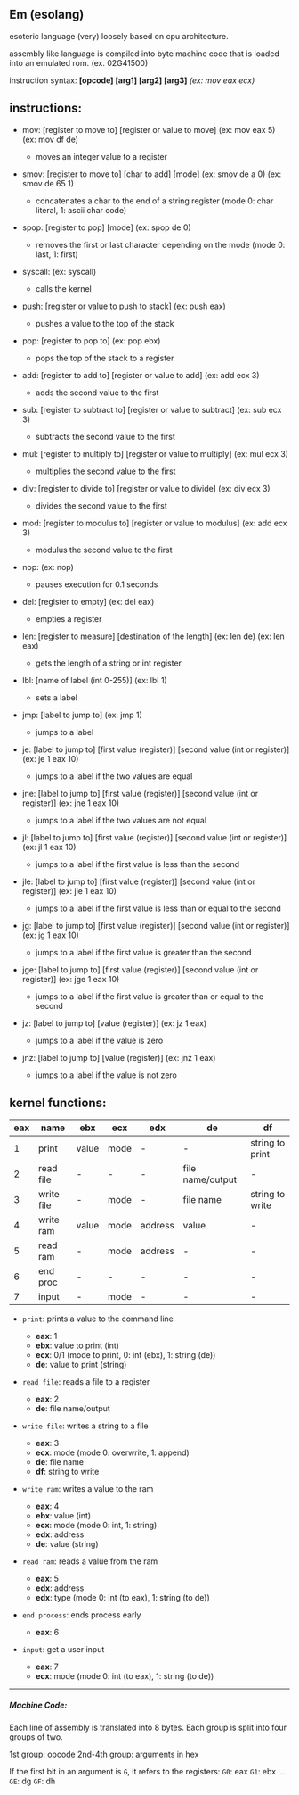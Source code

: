 ## Em (esolang)

esoteric language (very) loosely based on cpu architecture. 

assembly like language is compiled into byte machine code that is loaded into an emulated rom. (ex. 02G41500)



instruction syntax: **\[opcode\] \[arg1\] \[arg2\] \[arg3\]** *(ex: mov eax ecx)*

##	instructions:


 * mov: \[register to move to\] \[register or value to move] (ex: mov eax 5) (ex: mov df de)
 	* moves an integer value to a register
 	
 * smov: \[register to move to] \[char to add] \[mode] (ex: smov de a 0) (ex: smov de 65 1)
 	* concatenates a char to the end of a string register (mode 0: char literal, 1: ascii char code)
 	
 * spop: \[register to pop] \[mode] (ex: spop de 0)
 	* removes the first or last character depending on the mode (mode 0: last, 1: first)
 	
 * syscall: (ex: syscall)
 	* calls the kernel
 	
 * push: \[register or value to push to stack] (ex: push eax)
 	* pushes a value to the top of the stack
 	
 * pop: \[register to pop to] (ex: pop ebx)
 	* pops the top of the stack to a register
 	
 * add: \[register to add to] \[register or value to add] (ex: add ecx 3)
 	* adds the second value to the first
 	
 * sub: \[register to subtract to] \[register or value to subtract] (ex: sub ecx 3)
 	* subtracts the second value to the first
 	
 * mul: \[register to multiply to] \[register or value to multiply] (ex: mul ecx 3)
 	* multiplies the second value to the first
 	
 * div: \[register to divide to] \[register or value to divide] (ex: div ecx 3)
 	* divides the second value to the first
 	
 * mod: \[register to modulus to] \[register or value to modulus] (ex: add ecx 3)
 	* modulus the second value to the first
 	
 * nop: (ex: nop)
 	* pauses execution for 0.1 seconds
 	
 * del: \[register to empty] (ex: del eax)
 	* empties a register
 	
 * len: \[register to measure] \[destination of the length] (ex: len de) (ex: len eax)
 	* gets the length of a string or int register
 	
 * lbl: \[name of label (int 0-255)] (ex: lbl 1)
 	* sets a label
 	
 * jmp: \[label to jump to] (ex: jmp 1)
 	* jumps to a label
 	
 * je: \[label to jump to] \[first value (register)] \[second value (int or register)] (ex: je 1 eax 10)
 	* jumps to a label if the two values are equal
 	
 * jne: \[label to jump to] \[first value (register)] \[second value (int or register)] (ex: jne 1 eax 10)
 	* jumps to a label if the two values are not equal
 	
 * jl: \[label to jump to] \[first value (register)] \[second value (int or register)] (ex: jl 1 eax 10)
 	* jumps to a label if the first value is less than the second
 	
 * jle: \[label to jump to] \[first value (register)] \[second value (int or register)] (ex: jle 1 eax 10)
 	* jumps to a label if the first value is less than or equal to the second
 	
 * jg: \[label to jump to] \[first value (register)] \[second value (int or register)] (ex: jg 1 eax 10)
 	* jumps to a label if the first value is greater than the second
 	
 * jge: \[label to jump to] \[first value (register)] \[second value (int or register)] (ex: jge 1 eax 10)
 	* jumps to a label if the first value is greater than or equal to the second
 	
 * jz: \[label to jump to] \[value (register)] (ex: jz 1 eax)
 	* jumps to a label if the value is zero
 	
 * jnz: \[label to jump to] \[value (register)] (ex: jnz 1 eax)
 	* jumps to a label if the value is not zero



##	kernel functions: 

eax | name | ebx | ecx | edx | de | df
-|-|-|-|-|-|-
1 | print 	|	value   |	mode	|	-	|		-		|			string to print
2	|	read file|	-		|	-	|		-	|		file name/output|	-
3 	|	write file|	- 	|		mode|		-|			file name 	|		string to write
4 	|	write ram|	value 	|	mode	|	address	|	value	|			-
5 	|	read ram |	-		 |	mode|		address	|	- 	|				-
6 	|	end proc |	- 	|		- 	|		-		|	- 	|				-
7 	|	input 	|	- 		|	mode 	|	- 	|		-	 |				-


 * `print`: prints a value to the command line
 	* __eax__: 1
 	* __ebx__: value to print (int)
 	* __ecx__: 0/1 (mode to print, 0: int (ebx), 1: string (de))
 	* __de__: value to print (string)

 * `read file`: reads a file to a register
 	* __eax__: 2
 	* __de__: file name/output

 * `write file`: writes a string to a file
 	* __eax__: 3
 	* __ecx__: mode (mode 0: overwrite, 1: append)
 	* __de__: file name
 	* __df__: string to write
 
 * `write ram`: writes a value to the ram
 	* __eax__: 4
 	* __ebx__: value (int)
 	* __ecx__: mode (mode 0: int, 1: string)
 	* __edx__: address
 	* __de__: value (string)
 
 * `read ram`: reads a value from the ram
 	* __eax__: 5
 	* __edx__: address
 	* __edx__: type (mode 0: int (to eax), 1: string (to de))
 
 * `end process`: ends process early
 	* __eax__: 6
 
 * `input`: get a user input
 	* __eax__: 7
 	* __ecx__: mode (mode 0: int (to eax), 1: string (to de))

--------------------------------------------------------------------------------------------------

##### Machine Code: 
Each line of assembly is translated into 8 bytes. Each group is split into four groups of two.

1st group: opcode
2nd-4th group: arguments in hex

If the first bit in an argument is `G`, it refers to the registers:
`G0`: eax
`G1`: ebx
...
`GE`: dg
`GF`: dh